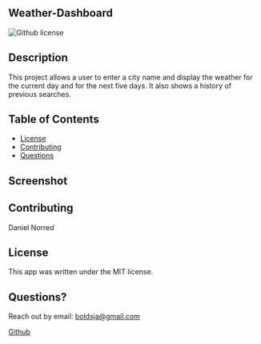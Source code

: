 ## Weather-Dashboard
![Github license](https://img.shields.io/badge/license-MIT-blue.svg)


## Description
This project allows a user to enter a city name and display the weather for the current day and for the next five days. It also shows a history of previous searches. 

## Table of Contents
  * [License](#license)
  * [Contributing](#contributing)
   * [Questions](#questions)

## Screenshot


## Contributing
Daniel Norred

## License

This app was written under the MIT license.

## Questions?
Reach out by email: boldsja@gmail.com

[Github](https://github.com/boldsja/) 

